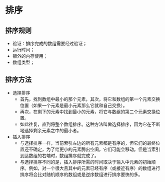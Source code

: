 # 排序

## 排序规则

- 验证：排序完成的数组需要经过验证；
- 运行时间；
- 额外的内存使用；
- 数组类型；

## 排序方法

- 选择排序
  - 首先，找到数组中最小的那个元素，其次，将它和数组的第一个元素交换位置（如果一个元素是最小元素那么它就和自己交换）。
  - 再次，在剩下的元素中找到最小的元素，将它与数组的第二个元素交换位置。
  - 如此往复，直到将整个数组排序。这种方法叫做选择排序，因为它在不断地选择剩余元素之中的最小者。
- 插入排序
  - 与选择排序一样，当前索引左边的所有元素都是有序的，但它们的最终位置还不确定，为了给更小的元素腾出空间，它们可能会移动。但是当索引到达数组的右端时，数组排序就完成了。
  - 与选择排序不同的是，插入排序所需的时间取决于输入中元素的初始顺序。例如，对一个很大且其中的元素已经有序（或接近有序）的数组进行排序将会比对随机顺序的数组或是逆序数组进行排序要快的多。